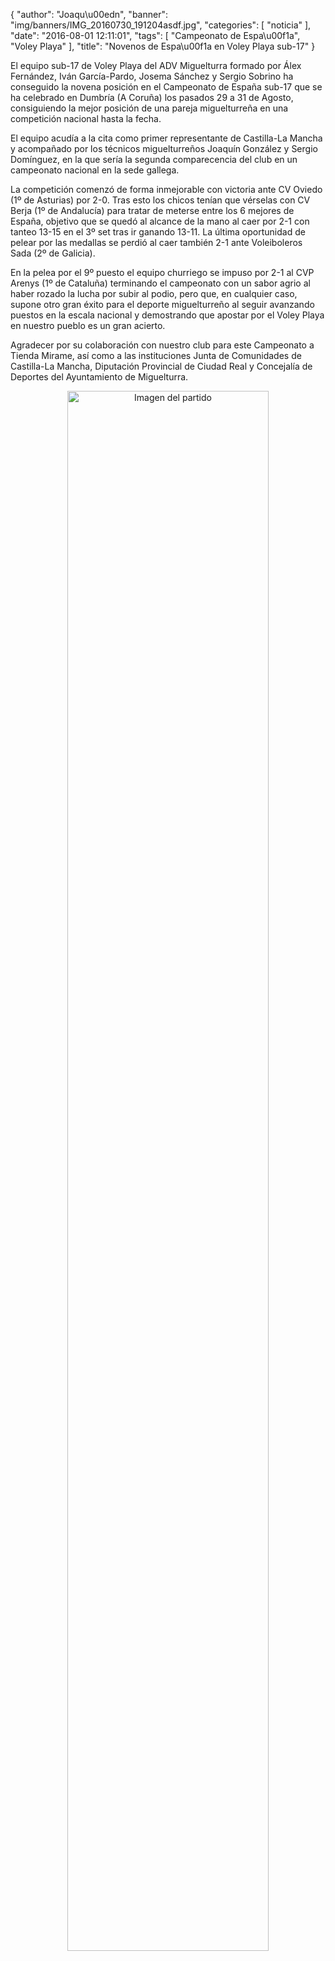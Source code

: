 {
  "author": "Joaqu\u00edn", 
  "banner": "img/banners/IMG_20160730_191204asdf.jpg", 
  "categories": [
    "noticia"
  ], 
  "date": "2016-08-01 12:11:01", 
  "tags": [
    "Campeonato de Espa\u00f1a", 
    "Voley Playa"
  ], 
  "title": "Novenos de Espa\u00f1a en Voley Playa sub-17"
}

El equipo sub-17 de Voley Playa del ADV Miguelturra formado por Álex Fernández, Iván García-Pardo, Josema Sánchez y Sergio Sobrino ha conseguido la novena posición en el Campeonato de España sub-17 que se ha celebrado en Dumbría (A Coruña) los pasados 29 a 31 de Agosto, consiguiendo la mejor posición de una pareja miguelturreña en una competición nacional hasta la fecha.

El equipo acudía a la cita como primer representante de Castilla-La Mancha y acompañado por los técnicos miguelturreños Joaquín González y Sergio Domínguez, en la que sería la segunda comparecencia del club en un campeonato nacional en la sede gallega.

La competición comenzó de forma inmejorable con victoria ante CV Oviedo (1º de Asturias) por 2-0. Tras esto los chicos tenían que vérselas con CV Berja (1º de Andalucía) para tratar de meterse entre los 6 mejores de España, objetivo que se quedó al alcance de la mano al caer por 2-1 con tanteo 13-15 en el 3º set tras ir ganando 13-11. La última oportunidad de pelear por las medallas se perdió al caer también 2-1 ante Voleiboleros Sada (2º de Galicia).

En la pelea por el 9º puesto el equipo churriego se impuso por 2-1 al CVP Arenys (1º de Cataluña) terminando el campeonato con un sabor agrio al haber rozado la lucha por subir al podio, pero que, en cualquier caso, supone otro gran éxito para el deporte miguelturreño al seguir avanzando puestos en la escala nacional y demostrando que apostar por el Voley Playa en nuestro pueblo es un gran acierto.

Agradecer por su colaboración con nuestro club para este Campeonato a Tienda Mirame, así como a las instituciones Junta de Comunidades de Castilla-La Mancha, Diputación Provincial de Ciudad Real y Concejalía de Deportes del Ayuntamiento de Miguelturra.

<center>
<a target="_new" href="http://www.advmiguelturra.org/drupal/sites/default/files/IMG_20160730_191204asdf.jpg"> 
<img alt="Imagen del partido" width="80%" align="center" src="http://www.advmiguelturra.org/drupal/sites/default/files/IMG_20160730_191204asdf.jpg"/> </a> </center>


